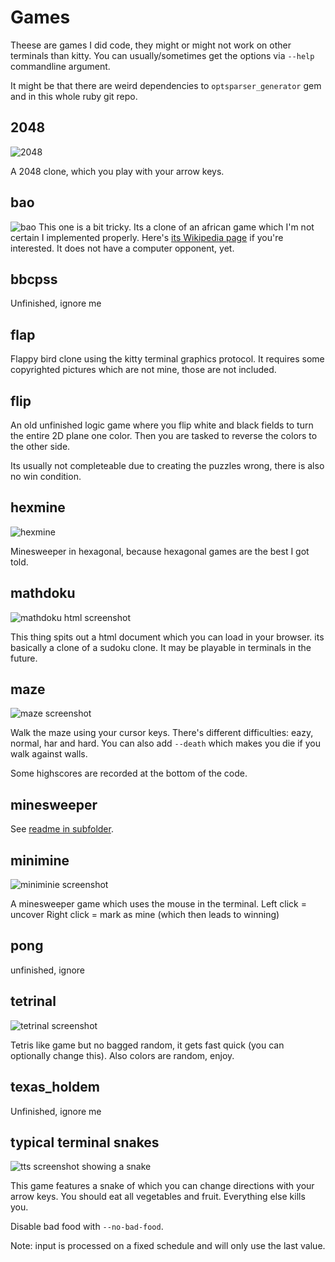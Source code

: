 # Games

Theese are games I did code, they might or might not work on other terminals than kitty.
You can usually/sometimes get the options via `--help` commandline argument.

It might be that there are weird dependencies to `optsparser_generator` gem and in this whole ruby git repo.

## 2048
![2048](2048.png)

A 2048 clone, which you play with your arrow keys.

## bao
![bao](bao.png)
This one is a bit tricky.
Its a clone of an african game which I'm not certain I implemented properly.
Here's [its Wikipedia page](https://en.wikipedia.org/wiki/Bao_(game)) if you're interested.
It does not have a computer opponent, yet.

## bbcpss
Unfinished, ignore me

## flap
Flappy bird clone using the kitty terminal graphics protocol.
It requires some copyrighted pictures which are not mine, those are not included.

## flip
An old unfinished logic game where you flip white and black fields to turn the entire 2D plane one color.
Then you are tasked to reverse the colors to the other side.

Its usually not completeable due to creating the puzzles wrong, there is also no win condition.

## hexmine
![hexmine](hexmine.png)

Minesweeper in hexagonal, because hexagonal games are the best I got told.

## mathdoku
![mathdoku html screenshot](mathdoku.rb.html.png)

This thing spits out a html document which you can load in your browser.
its basically a clone of a sudoku clone.
It may be playable in terminals in the future.

## maze
![maze screenshot](maze.png)

Walk the maze using your cursor keys.
There's different difficulties: eazy, normal, har and hard.
You can also add `--death` which makes you die if you walk against walls.

Some highscores are recorded at the bottom of the code.

## minesweeper
See [readme in subfolder](minesweeper/readme.md).

## minimine
![miniminie screenshot](minimine.png)

A minesweeper game which uses the mouse in the terminal.
Left click = uncover
Right click = mark as mine (which then leads to winning)

## pong
unfinished, ignore

## tetrinal
![tetrinal screenshot](tetrinal.png)

Tetris like game but no bagged random, it gets fast quick (you can optionally change this).
Also colors are random, enjoy.

## texas_holdem
Unfinished, ignore me

## typical terminal snakes
![tts screenshot showing a snake](typical_terminal_snakes.png)

This game features a snake of which you can change directions with your arrow keys.
You should eat all vegetables and fruit. Everything else kills you.

Disable bad food with `--no-bad-food`.

Note: input is processed on a fixed schedule and will only use the last value.
